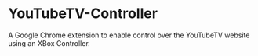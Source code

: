 # YouTubeTV-Controller
A Google Chrome extension to enable control over the YouTubeTV website using an XBox Controller.
